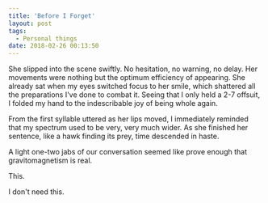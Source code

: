 ```yaml
---
title: 'Before I Forget'
layout: post
tags:
  - Personal things
date: 2018-02-26 00:13:50
---
```

She slipped into the scene swiftly. No hesitation, no warning, no delay. Her movements were nothing but the optimum efficiency of appearing. She already sat when my eyes switched focus to her smile, which shattered all the preparations I've done to combat it. Seeing that I only held a 2-7 offsuit, I folded my hand to the indescribable joy of being whole again.

<!-- more -->
From the first syllable uttered as her lips moved, I immediately reminded that my spectrum used to be very, very much wider. As she finished her sentence, like a hawk finding its prey, time descended in haste.

A light one-two jabs of our conversation seemed like prove enough that gravitomagnetism is real.

This.

I don't need this.
